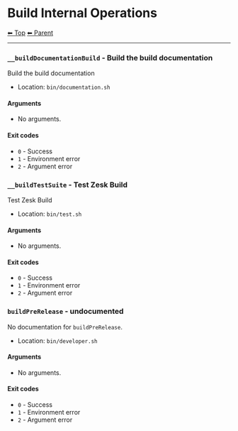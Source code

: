 # Build Internal Operations

<!-- TEMPLATE header 2 -->
[⬅ Top](index.md) [⬅ Parent ](../index.md)
<hr />

### `__buildDocumentationBuild` - Build the build documentation

Build the build documentation

- Location: `bin/documentation.sh`

#### Arguments

- No arguments.

#### Exit codes

- `0` - Success
- `1` - Environment error
- `2` - Argument error
### `__buildTestSuite` - Test Zesk Build

Test Zesk Build

- Location: `bin/test.sh`

#### Arguments

- No arguments.

#### Exit codes

- `0` - Success
- `1` - Environment error
- `2` - Argument error
### `buildPreRelease` - undocumented

No documentation for `buildPreRelease`.

- Location: `bin/developer.sh`

#### Arguments

- No arguments.

#### Exit codes

- `0` - Success
- `1` - Environment error
- `2` - Argument error
